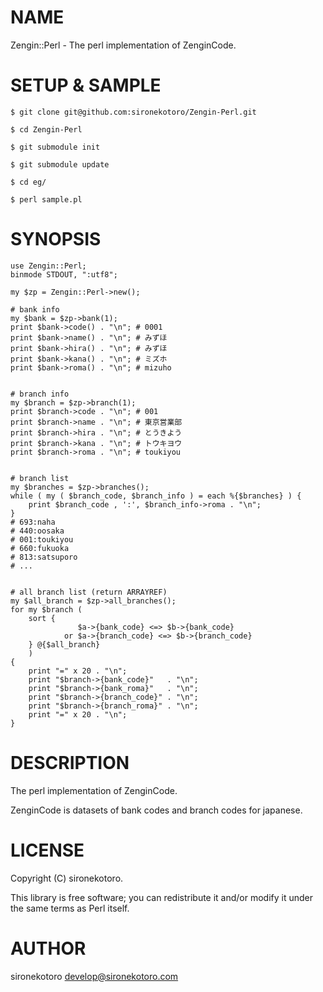 # NAME

Zengin::Perl - The perl implementation of ZenginCode.

# SETUP & SAMPLE

    $ git clone git@github.com:sironekotoro/Zengin-Perl.git

    $ cd Zengin-Perl

    $ git submodule init

    $ git submodule update

    $ cd eg/

    $ perl sample.pl

# SYNOPSIS

    use Zengin::Perl;
    binmode STDOUT, ":utf8";

    my $zp = Zengin::Perl->new();

    # bank info
    my $bank = $zp->bank(1);
    print $bank->code() . "\n"; # 0001
    print $bank->name() . "\n"; # みずほ
    print $bank->hira() . "\n"; # みずほ
    print $bank->kana() . "\n"; # ミズホ
    print $bank->roma() . "\n"; # mizuho


    # branch info
    my $branch = $zp->branch(1);
    print $branch->code . "\n"; # 001
    print $branch->name . "\n"; # 東京営業部
    print $branch->hira . "\n"; # とうきよう
    print $branch->kana . "\n"; # トウキヨウ
    print $branch->roma . "\n"; # toukiyou


    # branch list
    my $branches = $zp->branches();
    while ( my ( $branch_code, $branch_info ) = each %{$branches} ) {
        print $branch_code , ':', $branch_info->roma . "\n";
    }
    # 693:naha
    # 440:oosaka
    # 001:toukiyou
    # 660:fukuoka
    # 813:satsuporo
    # ...


    # all branch list (return ARRAYREF)
    my $all_branch = $zp->all_branches();
    for my $branch (
        sort {
                   $a->{bank_code} <=> $b->{bank_code}
                or $a->{branch_code} <=> $b->{branch_code}
        } @{$all_branch}
        )
    {
        print "=" x 20 . "\n";
        print "$branch->{bank_code}"   . "\n";
        print "$branch->{bank_roma}"   . "\n";
        print "$branch->{branch_code}" . "\n";
        print "$branch->{branch_roma}" . "\n";
        print "=" x 20 . "\n";
    }

# DESCRIPTION

The perl implementation of ZenginCode.

ZenginCode is datasets of bank codes and branch codes for japanese.

# LICENSE

Copyright (C) sironekotoro.

This library is free software; you can redistribute it and/or modify
it under the same terms as Perl itself.

# AUTHOR

sironekotoro <develop@sironekotoro.com>
